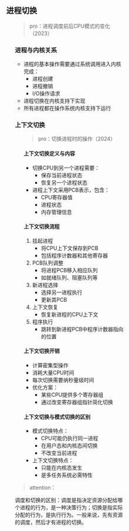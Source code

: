 <div style="float: left; width: 64%; padding: 1%;">

## 进程切换

<ul>

> pro：进程调度前后CPU模式的变化（2023）

### 进程与内核关系
- 进程的基本操作需要通过系统调用进入内核完成：
  - 进程创建
  - 进程撤销
  - I/O操作请求
- 进程切换在内核支持下实现
- 所有进程都在操作系统内核支持下运行

### 上下文切换

<ul>

> pro：切换进程时的操作（2024）

#### 上下文切换定义与内容
- 切换CPU到另一个进程需要：
  - 保存当前进程状态
  - 恢复另一个进程状态
- 进程上下文采用PCB表示，包含：
  - CPU寄存器值
  - 进程状态
  - 内存管理信息

#### 上下文切换流程
1. 挂起进程
   - 将CPU上下文保存到PCB
   - 包括程序计数器和其他寄存器
2. PCB队列调整
   - 将进程PCB移入相应队列
   - 如就绪队列、阻塞队列等
3. 新进程选择
   - 选择另一进程执行
   - 更新其PCB
4. 上下文恢复
   - 恢复新进程的CPU上下文
5. 程序执行
   - 跳转到新进程PCB中程序计数器指向的位置

#### 上下文切换开销
- 计算密集型操作
- 消耗大量CPU时间
- 每次切换需要纳秒量级时间
- 优化方案：
  - 某些CPU提供多个寄存器组
  - 通过改变寄存器组指针简化切换

#### 上下文切换与模式切换的区别
- 模式切换特点：
  - CPU可能仍执行同一进程
  - 在用户态和内核态间切换
  - 不改变当前进程
- 上下文切换特点：
  - 只能在内核态发生
  - 是多任务系统必需特性

</ul>

> attention：

调度和切换的区别：调度是指决定资源分配给哪个进程的行为，是一种决策行为；切换是指实际分配的行为，是执行行为。一般来说，先有资源的调度，然后才有进程的切换。

</ul>
</div>
<div style="float: right; width: 26%; padding: 1%;">

</div>
<div style="clear: both;"></div>
